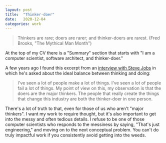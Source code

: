 ```yaml
---
layout: post
title:  "Thinker-doer"
date:   2020-12-04
categories: work
---
```


> Thinkers are rare; doers are rarer; and thinker-doers are rarest.
(Fred Brooks, "The Mythical Man Month")

At the top of my CV there is a "Summary" section that starts with "I am a computer scientist, software architect, and thinker-doer."

A few years ago I found this excerpt from an [interview with Steve Jobs](https://www.youtube.com/watch?v=WkJpEG4KbN4) in which he's asked about the ideal balance between thinking and doing:

> I've seen a lot of people make a lot of things. I've seen a lot of people fail a lot of things. My point of view on this, my observation is that the doers are the major thinkers. The people that really create the things that change this industry are both the thinker-doer in one person.

There's a lot of truth to that, even for those of us who aren't "major thinkers". I want my work to require thought, but it's also important to get into the messy and often tedious details. I refuse to be one of those computer scientists who responds to the messiness by saying, "That's just engineering," and moving on to the next conceptual problem. You can't do truly impactful work if you consistently avoid getting into the weeds.